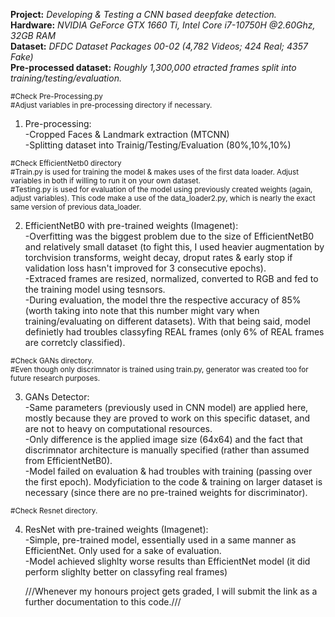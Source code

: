 **Project:** *Developing & Testing a CNN based deepfake detection.* <br /> 
**Hardware:** *NVIDIA GeForce GTX 1660 Ti, Intel Core i7-10750H @2.60Ghz, 32GB RAM* <br />
**Dataset:** *DFDC Dataset Packages 00-02 (4,782 Videos; 424 Real; 4357 Fake)* <br /> 
**Pre-processed dataset:** *Roughly 1,300,000 etracted frames split into training/testing/evaluation.* <br />


 <sub>#Check Pre-Processing.py </sub>  <br />
 <sub>#Adjust variables in pre-processing directory if necessary. </sub> 
1. Pre-processing: <br /> 
   -Cropped Faces & Landmark extraction (MTCNN) <br />
   -Splitting dataset into Trainig/Testing/Evaluation (80%,10%,10%) <br /> 


 <sub>#Check EfficientNetb0 directory</sub>  
 <sub>#Train.py is used for training the model & makes uses of the first data loader. Adjust variables in both if willing to run it on your own dataset. </sub>  
 <sub>#Testing.py is used for evaluation of the model using previously created weights (again, adjust variables). This code make a use of the data_loader2.py, which is nearly the exact same version of previous data_loader. </sub>  
 
2. EfficientNetB0 with pre-trained weights (Imagenet): <br />
-Overfitting was the biggest problem due to the size of EfficientNetB0 and relatively small dataset (to fight this, I used heavier augmentation by torchvision transforms, weight decay, droput rates & early stop if validation loss hasn't improved for 3 consecutive epochs). <br />
-Extraced frames are resized, normalized, converted to RGB and fed to the training model using tesnsors. <br />
-During evaluation, the model thre the respective accuracy of 85% (worth taking into note that this number might vary when training/evaluating on different datasets). With that being said, model definietly had troubles classyfing REAL frames (only 6% of REAL frames are corretcly classified).

 <sub>#Check GANs directory.</sub>  
 <sub>#Even though only discrimnator is trained using train.py, generator was created too for future research purposes.</sub>  

3. GANs Detector: <br /> 
-Same parameters (previously used in CNN model) are applied here, mostly because they are proved to work on this specific dataset, and are not to heavy on computational resources.  <br />
-Only difference is the applied image size (64x64) and the fact that discrimnator architecture is manually specified (rather than assumed from EfficientNetB0). <br />
-Model failed on evaluation & had troubles with training (passing over the first epoch). Modyficiation to the code & training on larger dataset is necessary (since there are no pre-trained weights for discriminator).<br />

 <sub>#Check Resnet directory.</sub>  
 
4. ResNet with pre-trained weights (Imagenet): <br />
-Simple, pre-trained model, essentially used in a same manner as EfficientNet. Only used for a sake of evaluation.   
-Model achieved slighlty worse results than EfficientNet model (it did perform slighlty better on classyfing real frames)

   ///Whenever my honours project gets graded, I will submit the link as a further documentation to this code.///
